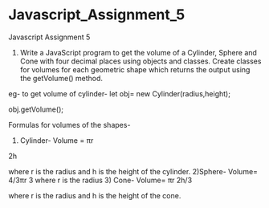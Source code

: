 # Javascript_Assignment_5

Javascript Assignment 5

1) Write a JavaScript program to get the volume of a Cylinder, Sphere and
Cone with four decimal places using objects and classes.
Create classes for volumes for each geometric shape which returns the
output using the getVolume() method.

eg- to get volume of cylinder-
let obj= new Cylinder(radius,height);

obj.getVolume();

Formulas for volumes of the shapes-
1) Cylinder- Volume = πr

2h

where r is the radius and h is the height of the cylinder.
2)Sphere- Volume= 4/3πr
3
where r is the radius
3) Cone- Volume= πr
2h/3

where r is the radius and h is the height of the cone.
